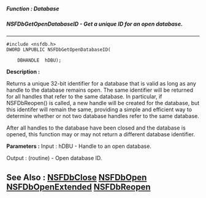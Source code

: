 ##### Function : Database
##### NSFDbGetOpenDatabaseID - Get a unique ID for an open database.
---
```
#include <nsfdb.h>
DWORD LNPUBLIC NSFDbGetOpenDatabaseID(

	DBHANDLE  hDBU);
```
**Description :**

Returns a unique 32-bit identifier for a database that is valid as long as any 
handle to the database remains open.  The same identifier will be returned for 
all handles that refer to the same database.  In particular, if NSFDbReopen() 
is called, a new handle will be created for the database, but this identifer 
will remain the same, providing a simple and efficient way to determine whether 
or not two database handles refer to the same database.

After all handles to the database have been closed and the database is opened, 
this function may or may not return a different database identifier.

**Parameters :**
Input :
hDBU  -  Handle to an open database.

Output :
(routine)  -  Open database ID.



**See Also :**
[NSFDbClose](/reference/Func/NSFDbClose)
[NSFDbOpen](/reference/Func/NSFDbOpen)
[NSFDbOpenExtended](/reference/Func/NSFDbOpenExtended)
[NSFDbReopen](/reference/Func/NSFDbReopen)
---
